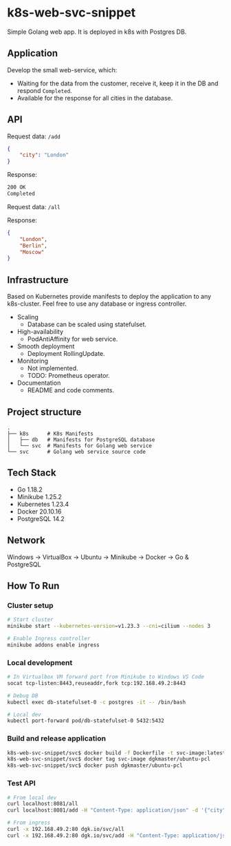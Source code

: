 # k8s-web-svc-snippet

Simple Golang web app.
It is deployed in k8s with Postgres DB.

## Application

Develop the small web-service, which:

* Waiting for the data from the customer, receive it, keep it in the DB and respond `Completed`.
* Available for the response for all cities in the database.

## API

Request data: `/add`

```json
{
    "city": "London"
}
```

Response:

```bash
200 OK
Completed
```

Request data: `/all`

Response:

```json
{
    "London",
    "Berlin",
    "Moscow"
}
```

## Infrastructure

Based on Kubernetes provide manifests to deploy the application to any k8s-cluster.
Feel free to use any database or ingress controller.

* Scaling
  * Database can be scaled using statefulset.
* High-availability
  * PodAntiAffinity for web service.
* Smooth deployment
  * Deployment RollingUpdate.
* Monitoring
  * Not implemented.
  * TODO: Prometheus operator.
* Documentation
  * README and code comments.

## Project structure

```tree
.
├── k8s      # K8s Manifests
│   ├── db   # Manifests for PostgreSQL database
│   └── svc  # Manifests for Golang web service
└── svc      # Golang web service source code
```

## Tech Stack

* Go 1.18.2
* Minikube 1.25.2
* Kubernetes 1.23.4
* Docker 20.10.16
* PostgreSQL 14.2

## Network

Windows -> VirtualBox -> Ubuntu -> Minikube -> Docker -> Go & PostgreSQL

## How To Run

### Cluster setup

```bash
# Start cluster
minikube start --kubernetes-version=v1.23.3 --cni=cilium --nodes 3

# Enable Ingress controller
minikube addons enable ingress
```

### Local development

```bash
# In Virtualbox VM forward port from Minikube to Windows VS Code
socat tcp-listen:8443,reuseaddr,fork tcp:192.168.49.2:8443

# Debug DB
kubectl exec db-statefulset-0 -c postgres -it -- /bin/bash

# Local dev
kubectl port-forward pod/db-statefulset-0 5432:5432
```

### Build and release application

```bash
k8s-web-svc-snippet/svc$ docker build -f Dockerfile -t svc-image:latest .
k8s-web-svc-snippet/svc$ docker tag svc-image dgkmaster/ubuntu-pcl
k8s-web-svc-snippet/svc$ docker push dgkmaster/ubuntu-pcl
```

### Test API

```bash
# From local dev
curl localhost:8081/all
curl localhost:8081/add -H "Content-Type: application/json" -d '{"city":"Chicago"}'

# From ingress
curl -x 192.168.49.2:80 dgk.io/svc/all
curl -x 192.168.49.2:80 dgk.io/svc/add -H "Content-Type: application/json" -d '{"city":"Chicago"}'
```
